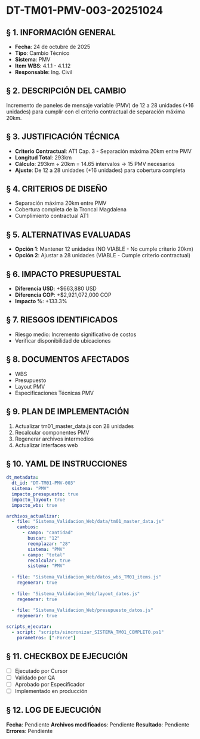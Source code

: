 # DT-TM01-PMV-003-20251024

## § 1. INFORMACIÓN GENERAL
- **Fecha**: 24 de octubre de 2025
- **Tipo**: Cambio Técnico
- **Sistema**: PMV
- **Item WBS**: 4.1.1 - 4.1.12
- **Responsable**: Ing. Civil

## § 2. DESCRIPCIÓN DEL CAMBIO
Incremento de paneles de mensaje variable (PMV) de 12 a 28 unidades (+16 unidades) para cumplir con el criterio contractual de separación máxima 20km.

## § 3. JUSTIFICACIÓN TÉCNICA
- **Criterio Contractual**: AT1 Cap. 3 - Separación máxima 20km entre PMV
- **Longitud Total**: 293km
- **Cálculo**: 293km ÷ 20km = 14.65 intervalos → 15 PMV necesarios
- **Ajuste**: De 12 a 28 unidades (+16 unidades) para cobertura completa

## § 4. CRITERIOS DE DISEÑO
- Separación máxima 20km entre PMV
- Cobertura completa de la Troncal Magdalena
- Cumplimiento contractual AT1

## § 5. ALTERNATIVAS EVALUADAS
- **Opción 1**: Mantener 12 unidades (NO VIABLE - No cumple criterio 20km)
- **Opción 2**: Ajustar a 28 unidades (VIABLE - Cumple criterio contractual)

## § 6. IMPACTO PRESUPUESTAL
- **Diferencia USD**: +$663,880 USD
- **Diferencia COP**: +$2,921,072,000 COP
- **Impacto %**: +133.3%

## § 7. RIESGOS IDENTIFICADOS
- Riesgo medio: Incremento significativo de costos
- Verificar disponibilidad de ubicaciones

## § 8. DOCUMENTOS AFECTADOS
- WBS
- Presupuesto
- Layout PMV
- Especificaciones Técnicas PMV

## § 9. PLAN DE IMPLEMENTACIÓN
1. Actualizar tm01_master_data.js con 28 unidades
2. Recalcular componentes PMV
3. Regenerar archivos intermedios
4. Actualizar interfaces web

## § 10. YAML DE INSTRUCCIONES
```yaml
dt_metadata:
  dt_id: "DT-TM01-PMV-003"
  sistema: "PMV"
  impacto_presupuesto: true
  impacto_layout: true
  impacto_wbs: true

archivos_actualizar:
  - file: "Sistema_Validacion_Web/data/tm01_master_data.js"
    cambios:
      - campo: "cantidad"
        buscar: "12"
        reemplazar: "28"
        sistema: "PMV"
      - campo: "total"
        recalcular: true
        sistema: "PMV"
  
  - file: "Sistema_Validacion_Web/datos_wbs_TM01_items.js"
    regenerar: true
    
  - file: "Sistema_Validacion_Web/layout_datos.js"
    regenerar: true
    
  - file: "Sistema_Validacion_Web/presupuesto_datos.js"
    regenerar: true

scripts_ejecutar:
  - script: "scripts/sincronizar_SISTEMA_TM01_COMPLETO.ps1"
    parametros: ["-Force"]
```

## § 11. CHECKBOX DE EJECUCIÓN
- [ ] Ejecutado por Cursor
- [ ] Validado por QA
- [ ] Aprobado por Especificador
- [ ] Implementado en producción

## § 12. LOG DE EJECUCIÓN
**Fecha**: Pendiente
**Archivos modificados**: Pendiente
**Resultado**: Pendiente
**Errores**: Pendiente
